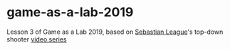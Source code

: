 # game-as-a-lab-2019

Lesson 3 of Game as a Lab 2019, based on [Sebastian League](https://www.youtube.com/channel/UCmtyQOKKmrMVaKuRXz02jbQ)'s top-down shooter [video series](https://www.youtube.com/watch?v=SviIeTt2_Lc&list=PLFt_AvWsXl0ctd4dgE1F8g3uec4zKNRV0&index=1)
